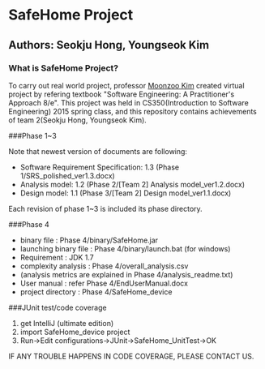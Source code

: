 # SafeHome Project

## Authors: Seokju Hong, Youngseok Kim

### What is SafeHome Project?
To carry out real world project, professor [Moonzoo Kim](http://swtv.kaist.ac.kr/members/moonzoo_kim/moonzoo-kims-home-page) created virtual project by
refering textbook "Software Engineering: A Practitioner's Approach 8/e".
This project was held in CS350(Introduction to Software Engineering) 2015 spring class, and this repository contains achievements of team 2(Seokju Hong, Youngseok Kim).

###Phase 1~3

Note that newest version of documents are following:

* Software Requirement Specification: 1.3 (Phase 1/SRS_polished_ver1.3.docx)
* Analysis model: 1.2 (Phase 2/[Team 2] Analysis model_ver1.2.docx)
* Design model: 1.1 (Phase 3/[Team 2] Design model_ver1.1.docx)

Each revision of phase 1~3 is included its phase directory.
	
###Phase 4

* binary file : Phase 4/binary/SafeHome.jar
* launching binary file : Phase 4/binary/launch.bat (for windows)
* Requirement : JDK 1.7
* complexity analysis : Phase 4/overall_analysis.csv
 * (analysis metrics are explained in Phase 4/analysis_readme.txt)
* User manual : refer Phase 4/EndUserManual.docx
* project directory : Phase 4/SafeHome_device

###JUnit test/code coverage

1. get IntelliJ (ultimate edition)
2. import SafeHome_device project
3. Run->Edit configurations->JUnit->SafeHome_UnitTest->OK

IF ANY TROUBLE HAPPENS IN CODE COVERAGE, PLEASE CONTACT US.
